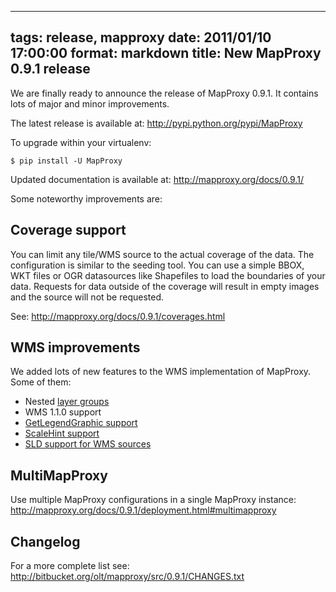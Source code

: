 
---
tags: release, mapproxy
date: 2011/01/10 17:00:00
format: markdown
title: New MapProxy 0.9.1 release
---

We are finally ready to announce the release of MapProxy 0.9.1. It
contains lots of major and minor improvements.


The latest release is available at: <http://pypi.python.org/pypi/MapProxy>

To upgrade within your virtualenv:

    $ pip install -U MapProxy

Updated documentation is available at: <http://mapproxy.org/docs/0.9.1/>


Some noteworthy improvements are:

Coverage support
----------------

You can limit any tile/WMS source to the actual coverage of the data. The
configuration is similar to the seeding tool. You can use a simple BBOX, WKT
files or OGR datasources like Shapefiles to load the boundaries of your data.
Requests for data outside of the coverage will result in empty images and the
source will not be requested.

See: <http://mapproxy.org/docs/0.9.1/coverages.html>

WMS improvements
----------------

We added lots of new features to the WMS implementation of MapProxy. Some of them:

* Nested [layer groups](http://mapproxy.org/docs/0.9.1/configuration.html#id1)
* WMS 1.1.0 support
* [GetLegendGraphic support](http://mapproxy.org/docs/0.9.1/sources.html#wms-opts)
* [ScaleHint support](http://mapproxy.org/docs/0.9.1/configuration.html#min-res-max-res-or-min-scale-max-scale)
* [SLD support for WMS sources](http://mapproxy.org/docs/0.9.1/configuration_examples.html#wms-sources-with-styled-layer-description-sld)

MultiMapProxy
-------------

Use multiple MapProxy configurations in a single MapProxy instance: <http://mapproxy.org/docs/0.9.1/deployment.html#multimapproxy>

Changelog
---------

For a more complete list see: <http://bitbucket.org/olt/mapproxy/src/0.9.1/CHANGES.txt>